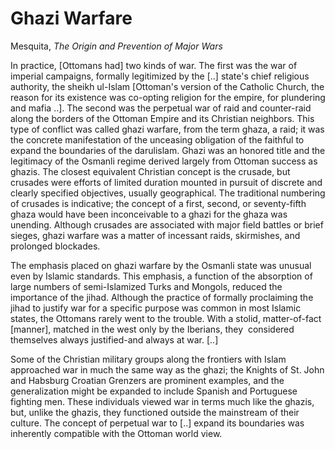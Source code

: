 # Ghazi Warfare

Mesquita, *The Origin and Prevention of Major Wars*

In practice, [Ottomans had] two kinds of war. The first was the war of
imperial campaigns, formally legitimized by the [..] state's chief
religious authority, the sheikh ul-Islam [Ottoman's version of the
Catholic Church, the reason for its existence was co-opting religion
for the empire, for plundering and mafia ..]. The second was the
perpetual war of raid and counter-raid along the borders of the
Ottoman Empire and its Christian neighbors. This type of conflict was
called ghazi warfare, from the term ghaza, a raid; it was the concrete
manifestation of the unceasing obligation of the faithful to expand
the boundaries of the darulislam. Ghazi was an honored title and the
legitimacy of the Osmanli regime derived largely from Ottoman success
as ghazis. The closest equivalent Christian concept is the crusade,
but crusades were efforts of limited duration mounted in pursuit of
discrete and clearly specified objectives, usually geographical. The
traditional numbering of crusades is indicative; the concept of a
first, second, or seventy-fifth ghaza would have been inconceivable to
a ghazi for the ghaza was unending. Although crusades are associated
with major field battles or brief sieges, ghazi warfare was a matter
of incessant raids, skirmishes, and prolonged blockades.

The emphasis placed on ghazi warfare by the Osmanli state was unusual
even by Islamic standards. This emphasis, a function of the absorption
of large numbers of semi-Islamized Turks and Mongols, reduced the
importance of the jihad. Although the practice of formally proclaiming
the jihad to justify war for a specific purpose was common in most
Islamic states, the Ottomans rarely went to the trouble. With a
stolid, matter-of-fact [manner], matched in the west only by the
Iberians, they  considered themselves always justified-and always at
war. [..]

Some of the Christian military groups along the frontiers with Islam
approached war in much the same way as the ghazi; the Knights of
St. John and Habsburg Croatian Grenzers are prominent examples, and
the generalization might be expanded to include Spanish and Portuguese
fighting men. These individuals viewed war in terms much like the
ghazis, but, unlike the ghazis, they functioned outside the mainstream
of their culture. The concept of perpetual war to [..] expand its
boundaries was inherently compatible with the Ottoman world view.














